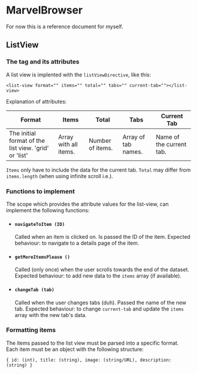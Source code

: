 # MarvelBrowser

For now this is a reference document for myself.

## ListView

### The tag and its attributes

A list view is implented with the `listViewDirective`, like this:

`<list-view format="" items="" total="" tabs="" current-tab=""></list-view>`

Explanation of attributes:

| Format | Items | Total | Tabs | Current Tab |
| --- | --- | --- | --- | --- |
| The initial format of the list view. 'grid' or 'list' | Array with all items. | Number of items. | Array of tab names. | Name of the current tab. |

`Items` only have to include the data for the current tab. `Total` may differ from `items.length` (when using infinite scroll i.e.).

### Functions to implement

The scope which provides the attribute values for the list-view, can implement the following functions:

 - #### `navigateToItem (ID)`
   Called when an item is clicked on. Is passed the ID of the item. Expected behaviour: to navigate to a details page of the item.

 - #### `getMoreItemsPlease ()`
   Called (only once) when the user scrolls towards the end of the dataset. Expected behaviour: to add new data to the `items` array (if available).

 - #### `changeTab (tab)`
   Called when the user changes tabs (duh). Passed the name of the new tab. Expected behaviour: to change `current-tab` and update the `items` array with the new tab's data.

### Formatting items

The items passed to the list view must be parsed into a specific format. Each item must be an object with the following structure:

`{
	id: (int),
	title: (string),
	image: (string/URL),
	description: (string)
}`
